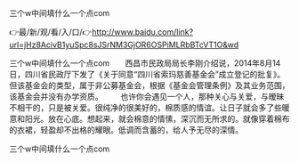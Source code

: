 三个w中间填什么一个点com

👉最/新/观/看/入/口/👉http://www.baidu.com/link?url=jHz8AcivB1yuSpc8sJSrNM3GjOR6OSPiMLRbBTcVT1O&wd

三个w中间填什么一个点com　　西昌市民政局局长李刚介绍说，2014年8月14日，四川省民政厅下发了《关于同意“四川省索玛慈善基金会”成立登记的批复》。但该基金会的类型，属于非公募基金会，根据《基金会管理条例》及其业务范围，该基金会并没有办学资质。
	　　也许你会遇见一个人，那种关心与关爱，与暧昧不相干的，只是被关爱。很纯净的很美好的，棉质感的情谊。让日子就会多了些暖意和阳光。放在心底。想起来，就会棉意的情愫，深沉而无所求的。就像穿着棉布的衣裙，轻盈却不出格的耀眼。低调而含蓄的，给人予无尽的深情。


三个w中间填什么一个点com
